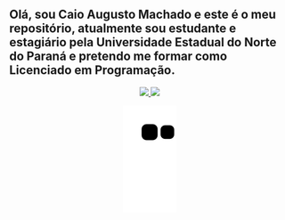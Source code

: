 ## Olá, sou Caio Augusto Machado e este é o meu repositório, atualmente sou estudante e estagiário pela Universidade Estadual do Norte do Paraná e pretendo me formar como Licenciado em Programação.
<div align="center">
  <a href="https://github.com/caioblitz">
  <img height="180em" src="https://github-readme-stats.vercel.app/api?username=rafaballerini&show_icons=true&theme=dracula&include_all_commits=true&count_private=true"/>
  <img height="180em" src="https://github-readme-stats.vercel.app/api/top-langs/?username=rafaballerini&layout=compact&langs_count=7&theme=dracula"/>

 
  ![Snake animation](https://github.com/rafaballerini/rafaballerini/blob/output/github-contribution-grid-snake.svg)
 
</div>
